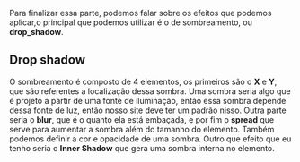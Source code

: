 Para finalizar essa parte, podemos falar sobre os efeitos que podemos aplicar,o principal que podemos utilizar é o de sombreamento, ou **drop_shadow**.

## Drop shadow

O sombreamento é composto de 4 elementos, os primeiros são o **X** e **Y**, que são referentes a localização dessa sombra. Uma sombra seria algo que é projeto a partir de uma fonte de iluminação, então essa sombra depende dessa fonte de luz, então nosso site deve ter um padrão nisso. Outra parte seria o **blur**, que é o quanto ela está embaçada, e por fim o **spread** que serve para aumentar a sombra além do tamanho do elemento. Também podemos definir a cor e opacidade de uma sombra. Outro que efeito que eu tenho seria o **Inner Shadow** que gera uma sombra interna no elemento.
